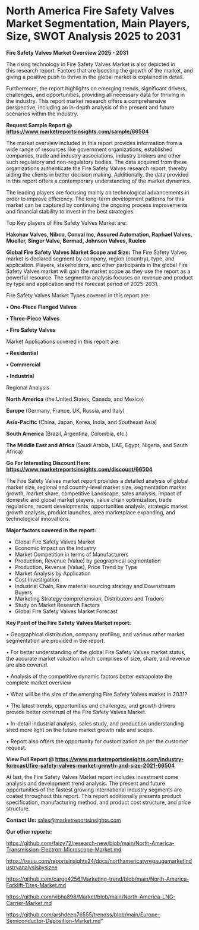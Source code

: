 # North America Fire Safety Valves Market Segmentation, Main Players, Size, SWOT Analysis 2025 to 2031

<Strong> Fire Safety Valves Market Overview 2025 - 2031</strong>

The rising technology in Fire Safety Valves Market is also depicted in this research report. Factors that are boosting the growth of the market, and giving a positive push to thrive in the global market is explained in detail.

Furthermore, the report highlights on emerging trends, significant drivers, challenges, and opportunities, providing all necessary data for thriving in the industry. This report market research offers a comprehensive perspective, including an in-depth analysis of the present and future scenarios within the industry.

<strong>Request Sample Report @ <a href=https://www.marketreportsinsights.com/sample/66504>https://www.marketreportsinsights.com/sample/66504</a></strong>

The market overview included in this report provides information from a wide range of resources like government organizations, established companies, trade and industry associations, industry brokers and other such regulatory and non-regulatory bodies. The data acquired from these organizations authenticate the Fire Safety Valves research report, thereby aiding the clients in better decision making. Additionally, the data provided in this report offers a contemporary understanding of the market dynamics.

The leading players are focusing mainly on technological advancements in order to improve efficiency. The long-term development patterns for this market can be captured by continuing the ongoing process improvements and financial stability to invest in the best strategies.

Top Key players of Fire Safety Valves Market are:

<strong>Hakohav Valves, Nibco, Conval Inc, Assured Automation, Raphael Valves, Mueller, Singer Valve, Bermad, Johnson Valves, Ruelco</strong>

<strong><b>Global Fire Safety Valves Market Scope and Size:</b></strong>
The Fire Safety Valves market is declared segment by company, region (country), type, and application. Players, stakeholders, and other participants in the global Fire Safety Valves market will gain the market scope as they use the report as a powerful resource. The segmental analysis focuses on revenue and product by type and application and the forecast period of 2025-2031.

Fire Safety Valves Market Types covered in this report are:

<strong>• One-Piece Flanged Valves

• Three-Piece Valves

• Fire Safety Valves</strong>

Market Applications covered in this report are:

<strong>• Residential

• Commercial

• Industrial</strong> 

Regional Analysis

<strong>North America</strong> (the United States, Canada, and Mexico)

<strong>Europe</strong> (Germany, France, UK, Russia, and Italy)

<strong>Asia-Pacific</strong> (China, Japan, Korea, India, and Southeast Asia)

<strong>South America</strong> (Brazil, Argentina, Colombia, etc.)

<strong>The Middle East and Africa</strong> (Saudi Arabia, UAE, Egypt, Nigeria, and South Africa)

<strong>Go For Interesting Discount Here: <a href=https://www.marketreportsinsights.com/discount/66504>https://www.marketreportsinsights.com/discount/66504</a></strong>

The Fire Safety Valves market report provides a detailed analysis of global market size, regional and country-level market size, segmentation market growth, market share, competitive Landscape, sales analysis, impact of domestic and global market players, value chain optimization, trade regulations, recent developments, opportunities analysis, strategic market growth analysis, product launches, area marketplace expanding, and technological innovations.

<strong><b>Major factors covered in the report:</b></strong>
<ul>
  <li>Global Fire Safety Valves Market </li>
  <li>Economic Impact on the Industry</li>
  <li>Market Competition in terms of Manufacturers</li>
  <li>Production, Revenue (Value) by geographical segmentation</li>
  <li>Production, Revenue (Value), Price Trend by Type</li>
  <li>Market Analysis by Application</li>
  <li>Cost Investigation</li>
  <li>Industrial Chain, Raw material sourcing strategy and Downstream Buyers</li>
  <li>Marketing Strategy comprehension, Distributors and Traders</li>
  <li>Study on Market Research Factors</li>
  <li>Global Fire Safety Valves Market Forecast</li>
</ul>

<strong><b>Key Point of the Fire Safety Valves Market report:</b></strong>

• Geographical distribution, company profiling, and various other market segmentation are provided in the report.

• For better understanding of the global Fire Safety Valves market status, the accurate market valuation which comprises of size, share, and revenue are also covered.

• Analysis of the competitive dynamic factors better extrapolate the complete market overview

• What will be the size of the emerging Fire Safety Valves market in 2031?

• The latest trends, opportunities and challenges, and growth drivers provide better construal of the Fire Safety Valves Market.

• In-detail industrial analysis, sales study, and production understanding shed more light on the future market growth rate and scope.

• Report also offers the opportunity for customization as per the customer request.

<strong><b>View Full Report @ <a href=https://www.marketreportsinsights.com/industry-forecast/fire-safety-valves-market-growth-and-size-2021-66504>https://www.marketreportsinsights.com/industry-forecast/fire-safety-valves-market-growth-and-size-2021-66504</a></b></strong>


At last, the Fire Safety Valves Market report includes investment come analysis and development trend analysis. The present and future opportunities of the fastest growing international industry segments are coated throughout this report. This report additionally presents product specification, manufacturing method, and product cost structure, and price structure.

<strong>Contact Us:</strong>
sales@marketreportsinsights.com

<strong>Our other reports:</strong>

<a href=https://github.com/faizy72/research-new/blob/main/North-America-Transmission-Electron-Microscope-Market.md>https://github.com/faizy72/research-new/blob/main/North-America-Transmission-Electron-Microscope-Market.md</a>

<a href=https://issuu.com/reportsinsights24/docs/northamericatyregaugemarketindustryanalysisbysizee>https://issuu.com/reportsinsights24/docs/northamericatyregaugemarketindustryanalysisbysizee</a>

<a href=https://github.com/cargo4256/Marketing-trend/blob/main/North-America-Forklift-Tires-Market.md>https://github.com/cargo4256/Marketing-trend/blob/main/North-America-Forklift-Tires-Market.md</a>

<a href=https://github.com/vibha898/Market/blob/main/North-America-LNG-Carrier-Market.md>https://github.com/vibha898/Market/blob/main/North-America-LNG-Carrier-Market.md</a>

<a href=https://github.com/arshdeep76555/trendss/blob/main/Europe-Semiconductor-Deposition-Market.md>https://github.com/arshdeep76555/trendss/blob/main/Europe-Semiconductor-Deposition-Market.md</a>"
